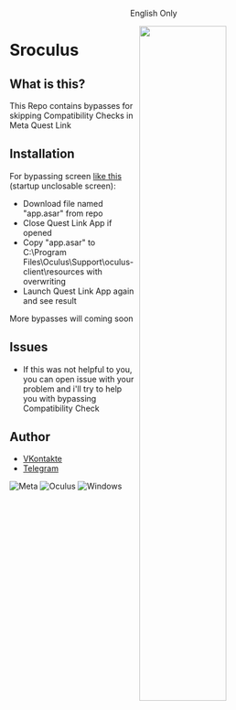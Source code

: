 <p align="center">
<a>English Only</a>
</p>
<img src="https://i.ibb.co/2SRWrDW/p.png" width="55%" align="right" />

# Sroculus
## What is this?

This Repo contains bypasses for skipping Compatibility Checks in Meta Quest Link

## Installation

For bypassing screen [like this](https://i.ibb.co/RSStQb2/cmp.webp) (startup unclosable screen):

- Download file named "app.asar" from repo
- Close Quest Link App if opened
- Copy "app.asar" to C:\Program Files\Oculus\Support\oculus-client\resources with overwriting
- Launch Quest Link App again and see result

More bypasses will coming soon  

## Issues

- If this was not helpful to you, you can open issue with your problem and i'll try to help you with bypassing Compatibility Check

## Author

- [VKontakte](https://vk.com/vtable)
- [Telegram](https://t.me/lywulf)


![Meta](https://img.shields.io/badge/meta-000000?style=for-the-badge&logo=meta&logoColor=white)
![Oculus](https://img.shields.io/badge/oculus-000000?style=for-the-badge&logo=Oculus&logoColor=white)
![Windows](https://img.shields.io/badge/Windows-000000?style=for-the-badge&logo=windows&logoColor=white)
